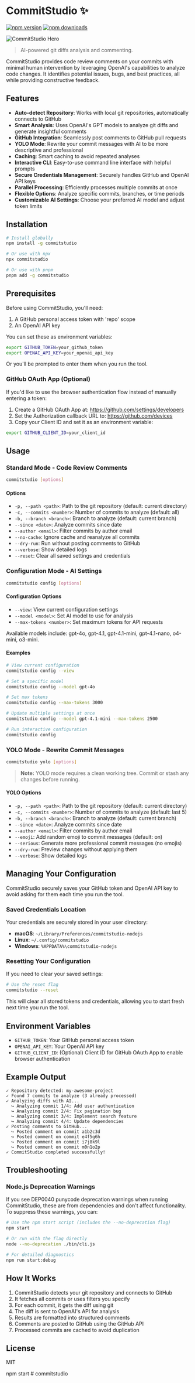 # CommitStudio ✨

[![npm version](https://img.shields.io/npm/v/commitstudio.svg?style=flat-square)](https://www.npmjs.com/package/commitstudio)
[![npm downloads](https://img.shields.io/npm/dm/commitstudio.svg?style=flat-square)](https://www.npmjs.com/package/commitstudio)

![CommitStudio Hero](./assets/hero.png)

> AI-powered git diffs analysis and commenting.

CommitStudio provides code review comments on your commits with minimal human intervention by leveraging OpenAI's capabilities to analyze code changes. It identifies potential issues, bugs, and best practices, all while providing constructive feedback.

## Features

- **Auto-detect Repository**: Works with local git repositories, automatically connects to GitHub
- **Smart Analysis**: Uses OpenAI's GPT models to analyze git diffs and generate insightful comments
- **GitHub Integration**: Seamlessly post comments to GitHub pull requests
- **YOLO Mode**: Rewrite your commit messages with AI to be more descriptive and professional
- **Caching**: Smart caching to avoid repeated analyses
- **Interactive CLI**: Easy-to-use command line interface with helpful prompts
- **Secure Credentials Management**: Securely handles GitHub and OpenAI API keys
- **Parallel Processing**: Efficiently processes multiple commits at once
- **Flexible Options**: Analyze specific commits, branches, or time periods
- **Customizable AI Settings**: Choose your preferred AI model and adjust token limits

## Installation

```bash
# Install globally
npm install -g commitstudio

# Or use with npx
npx commitstudio

# Or use with pnpm
pnpm add -g commitstudio
```

## Prerequisites

Before using CommitStudio, you'll need:

1. A GitHub personal access token with 'repo' scope
2. An OpenAI API key

You can set these as environment variables:

```bash
export GITHUB_TOKEN=your_github_token
export OPENAI_API_KEY=your_openai_api_key
```

Or you'll be prompted to enter them when you run the tool.

### GitHub OAuth App (Optional)

If you'd like to use the browser authentication flow instead of manually entering a token:

1. Create a GitHub OAuth App at: https://github.com/settings/developers
2. Set the Authorization callback URL to: https://github.com/devices
3. Copy your Client ID and set it as an environment variable:

```bash
export GITHUB_CLIENT_ID=your_client_id
```

## Usage

### Standard Mode - Code Review Comments

```bash
commitstudio [options]
```

#### Options

- `-p, --path <path>`: Path to the git repository (default: current directory)
- `-c, --commits <number>`: Number of commits to analyze (default: all)
- `-b, --branch <branch>`: Branch to analyze (default: current branch)
- `--since <date>`: Analyze commits since date
- `--author <email>`: Filter commits by author email
- `--no-cache`: Ignore cache and reanalyze all commits
- `--dry-run`: Run without posting comments to GitHub
- `--verbose`: Show detailed logs
- `--reset`: Clear all saved settings and credentials

### Configuration Mode - AI Settings

```bash
commitstudio config [options]
```

#### Configuration Options

- `--view`: View current configuration settings
- `--model <model>`: Set AI model to use for analysis
- `--max-tokens <number>`: Set maximum tokens for API requests

Available models include: gpt-4o, gpt-4.1, gpt-4.1-mini, gpt-4.1-nano, o4-mini, o3-mini.

#### Examples

```bash
# View current configuration
commitstudio config --view

# Set a specific model
commitstudio config --model gpt-4o

# Set max tokens
commitstudio config --max-tokens 3000

# Update multiple settings at once
commitstudio config --model gpt-4.1-mini --max-tokens 2500

# Run interactive configuration
commitstudio config
```

### YOLO Mode - Rewrite Commit Messages

```bash
commitstudio yolo [options]
```

> **Note:** YOLO mode requires a clean working tree. Commit or stash any changes before running.

#### YOLO Options

- `-p, --path <path>`: Path to the git repository (default: current directory)
- `-c, --commits <number>`: Number of commits to analyze (default: last 5)
- `-b, --branch <branch>`: Branch to analyze (default: current branch)
- `--since <date>`: Analyze commits since date
- `--author <email>`: Filter commits by author email
- `--emoji`: Add random emoji to commit messages (default: on)
- `--serious`: Generate more professional commit messages (no emojis)
- `--dry-run`: Preview changes without applying them
- `--verbose`: Show detailed logs

## Managing Your Configuration

CommitStudio securely saves your GitHub token and OpenAI API key to avoid asking for them each time you run the tool.

### Saved Credentials Location

Your credentials are securely stored in your user directory:

- **macOS**: `~/Library/Preferences/commitstudio-nodejs`
- **Linux**: `~/.config/commitstudio`
- **Windows**: `%APPDATA%\commitstudio-nodejs`

### Resetting Your Configuration

If you need to clear your saved settings:

```bash
# Use the reset flag
commitstudio --reset
```

This will clear all stored tokens and credentials, allowing you to start fresh next time you run the tool.

## Environment Variables

- `GITHUB_TOKEN`: Your GitHub personal access token
- `OPENAI_API_KEY`: Your OpenAI API key
- `GITHUB_CLIENT_ID`: (Optional) Client ID for GitHub OAuth App to enable browser authentication

## Example Output

```
✓ Repository detected: my-awesome-project
✓ Found 7 commits to analyze (3 already processed)
✓ Analyzing diffs with AI...
  ↪ Analyzing commit 1/4: Add user authentication
  ↪ Analyzing commit 2/4: Fix pagination bug
  ↪ Analyzing commit 3/4: Implement search feature
  ↪ Analyzing commit 4/4: Update dependencies
✓ Posting comments to GitHub...
  ↪ Posted comment on commit a1b2c3d
  ↪ Posted comment on commit e4f5g6h
  ↪ Posted comment on commit i7j8k9l
  ↪ Posted comment on commit m0n1o2p
✓ CommitStudio completed successfully!
```

## Troubleshooting

### Node.js Deprecation Warnings

If you see DEP0040 punycode deprecation warnings when running CommitStudio, these are from dependencies and don't affect functionality. To suppress these warnings, you can:

```bash
# Use the npm start script (includes the --no-deprecation flag)
npm start

# Or run with the flag directly
node --no-deprecation ./bin/cli.js

# For detailed diagnostics
npm run start:debug
```

## How It Works

1. CommitStudio detects your git repository and connects to GitHub
2. It fetches all commits or uses filters you specify
3. For each commit, it gets the diff using git
4. The diff is sent to OpenAI's API for analysis
5. Results are formatted into structured comments
6. Comments are posted to GitHub using the GitHub API
7. Processed commits are cached to avoid duplication

## License

MIT

npm start # commitstudio

